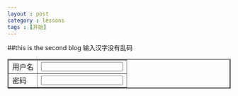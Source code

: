 ```yaml
---
layout : post
category : lessons
tags : [开始]
---
```


##this is the second blog 输入汉字没有乱码

<html>
<table border=2>
 <tr>
 <td>用户名</td>
 <td><input type=text /></td>
 </tr>
  <tr>
 <td>密码</td>
 <td><input type=password /></td>
 
 
 </tr>


</table>


</html>
